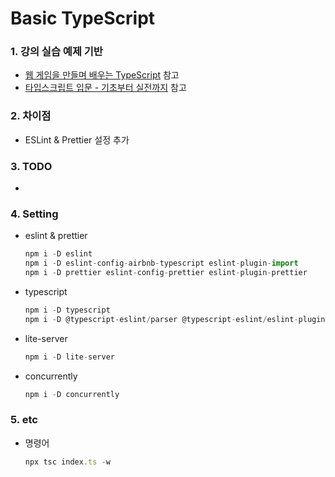 # Basic TypeScript

### 1. 강의 실습 예제 기반

* [웹 게임을 만들며 배우는 TypeScript](https://www.inflearn.com/course/%EC%9B%B9%EA%B2%8C%EC%9E%84%EC%9D%84-%EB%A7%8C%EB%93%A4%EB%A9%B0-%EB%B0%B0%EC%9A%B0%EB%8A%94-typescript "웹 게임을 만들며 배우는 TypeScript") 참고
* [타입스크립트 입문 - 기초부터 실전까지](https://www.inflearn.com/course/%ED%83%80%EC%9E%85%EC%8A%A4%ED%81%AC%EB%A6%BD%ED%8A%B8-%EC%9E%85%EB%AC%B8# "타입스크립트 입문 - 기초부터 실전까지") 참고

### 2. 차이점

* ESLint & Prettier 설정 추가

### 3. TODO

*

### 4. Setting

* eslint & prettier
  
    ``` javascript
    npm i -D eslint
    npm i -D eslint-config-airbnb-typescript eslint-plugin-import
    npm i -D prettier eslint-config-prettier eslint-plugin-prettier
    ```

* typescript

    ``` javascript
    npm i -D typescript
    npm i -D @typescript-eslint/parser @typescript-eslint/eslint-plugin
    ```

* lite-server

    ``` javascript
    npm i -D lite-server
    ```

* concurrently

    ``` javascript
    npm i -D concurrently
    ```

### 5. etc

* 명령어

    ``` javascript
    npx tsc index.ts -w
    ```
